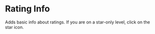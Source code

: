 # Rating Info
Adds basic info about ratings.
If you are on a star-only level, click on the star icon.